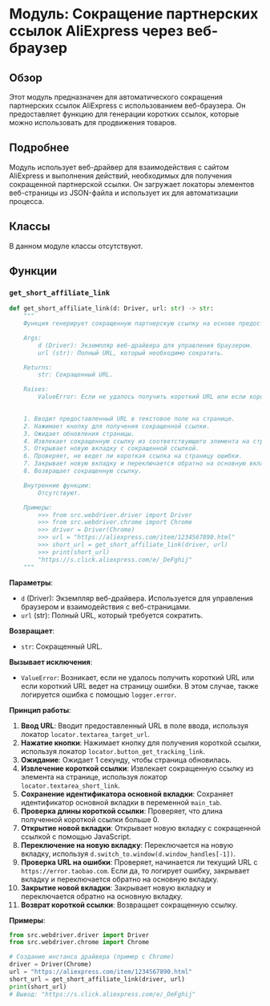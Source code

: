 # Модуль: Сокращение партнерских ссылок AliExpress через веб-браузер

## Обзор

Этот модуль предназначен для автоматического сокращения партнерских ссылок AliExpress с использованием веб-браузера. Он предоставляет функцию для генерации коротких ссылок, которые можно использовать для продвижения товаров.

## Подробнее

Модуль использует веб-драйвер для взаимодействия с сайтом AliExpress и выполнения действий, необходимых для получения сокращенной партнерской ссылки. Он загружает локаторы элементов веб-страницы из JSON-файла и использует их для автоматизации процесса.

## Классы

В данном модуле классы отсутствуют.

## Функции

### `get_short_affiliate_link`

```python
def get_short_affiliate_link(d: Driver, url: str) -> str:
    """
    Функция генерирует сокращенную партнерскую ссылку на основе предоставленного URL.

    Args:
        d (Driver): Экземпляр веб-драйвера для управления браузером.
        url (str): Полный URL, который необходимо сократить.

    Returns:
        str: Сокращенный URL.

    Raises:
        ValueError: Если не удалось получить короткий URL или если короткий URL ведет на страницу ошибки.

    
    1. Вводит предоставленный URL в текстовое поле на странице.
    2. Нажимает кнопку для получения сокращенной ссылки.
    3. Ожидает обновления страницы.
    4. Извлекает сокращенную ссылку из соответствующего элемента на странице.
    5. Открывает новую вкладку с сокращенной ссылкой.
    6. Проверяет, не ведет ли короткая ссылка на страницу ошибки.
    7. Закрывает новую вкладку и переключается обратно на основную вкладку.
    8. Возвращает сокращенную ссылку.

    Внутренние функции:
        Отсутствуют.

    Примеры:
        >>> from src.webdriver.driver import Driver
        >>> from src.webdriver.chrome import Chrome
        >>> driver = Driver(Chrome)
        >>> url = "https://aliexpress.com/item/1234567890.html"
        >>> short_url = get_short_affiliate_link(driver, url)
        >>> print(short_url)
        "https://s.click.aliexpress.com/e/_DeFghij"
    """
```

**Параметры**:

-   `d` (Driver): Экземпляр веб-драйвера. Используется для управления браузером и взаимодействия с веб-страницами.
-   `url` (str): Полный URL, который требуется сократить.

**Возвращает**:

-   `str`: Сокращенный URL.

**Вызывает исключения**:

-   `ValueError`: Возникает, если не удалось получить короткий URL или если короткий URL ведет на страницу ошибки. В этом случае, также логируется ошибка с помощью `logger.error`.

**Принцип работы**:

1.  **Ввод URL**: Вводит предоставленный URL в поле ввода, используя локатор `locator.textarea_target_url`.
2.  **Нажатие кнопки**: Нажимает кнопку для получения короткой ссылки, используя локатор `locator.button_get_tracking_link`.
3.  **Ожидание**: Ожидает 1 секунду, чтобы страница обновилась.
4.  **Извлечение короткой ссылки**: Извлекает сокращенную ссылку из элемента на странице, используя локатор `locator.textarea_short_link`.
5.  **Сохранение идентификатора основной вкладки**: Сохраняет идентификатор основной вкладки в переменной `main_tab`.
6.  **Проверка длины короткой ссылки**: Проверяет, что длина полученной короткой ссылки больше 0.
7.  **Открытие новой вкладки**: Открывает новую вкладку с сокращенной ссылкой с помощью JavaScript.
8.  **Переключение на новую вкладку**: Переключается на новую вкладку, используя `d.switch_to.window(d.window_handles[-1])`.
9.  **Проверка URL на ошибки**: Проверяет, начинается ли текущий URL с `https://error.taobao.com`. Если да, то логирует ошибку, закрывает вкладку и переключается обратно на основную вкладку.
10. **Закрытие новой вкладки**: Закрывает новую вкладку и переключается обратно на основную вкладку.
11. **Возврат короткой ссылки**: Возвращает сокращенную ссылку.

**Примеры**:

```python
from src.webdriver.driver import Driver
from src.webdriver.chrome import Chrome

# Создание инстанса драйвера (пример с Chrome)
driver = Driver(Chrome)
url = "https://aliexpress.com/item/1234567890.html"
short_url = get_short_affiliate_link(driver, url)
print(short_url)
# Вывод: "https://s.click.aliexpress.com/e/_DeFghij"